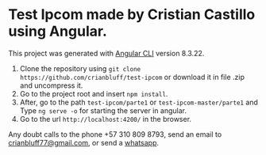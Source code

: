 # Test Ipcom made by Cristian Castillo using Angular.
This project was generated with [Angular CLI](https://github.com/angular/angular-cli) version 8.3.22.

1. Clone the repository using `git clone https://github.com/crianbluff/test-ipcom` or download it in file .zip and uncompress it.
2. Go to the project root and insert `npm install`.
3. After, go to the path `test-ipcom/parte1` or `test-ipcom-master/parte1` and Type `ng serve -o` for starting the server in angular.
4. Go to the url `http://localhost:4200/` in the browser.

Any doubt calls to the phone +57 310 809 8793, send an email to crianbluff77@gmail.com, or send a [whatsapp](https://api.whatsapp.com/send?phone=573108098793).